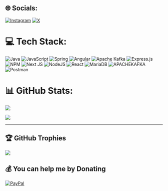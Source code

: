 
## 🌐 Socials:
[![Instagram](https://img.shields.io/badge/Instagram-%23E4405F.svg?logo=Instagram&logoColor=white)](https://instagram.com/cedrickessler7) [![X](https://img.shields.io/badge/X-black.svg?logo=X&logoColor=white)](https://x.com/ceddyie) 

# 💻 Tech Stack:
![Java](https://img.shields.io/badge/java-%23ED8B00.svg?style=for-the-badge&logo=openjdk&logoColor=white) ![JavaScript](https://img.shields.io/badge/javascript-%23323330.svg?style=for-the-badge&logo=javascript&logoColor=%23F7DF1E) ![Spring](https://img.shields.io/badge/spring-%236DB33F.svg?style=for-the-badge&logo=spring&logoColor=white) ![Angular](https://img.shields.io/badge/angular-%23DD0031.svg?style=for-the-badge&logo=angular&logoColor=white) ![Apache Kafka](https://img.shields.io/badge/Apache%20Kafka-000?style=for-the-badge&logo=apachekafka) ![Express.js](https://img.shields.io/badge/express.js-%23404d59.svg?style=for-the-badge&logo=express&logoColor=%2361DAFB) ![NPM](https://img.shields.io/badge/NPM-%23CB3837.svg?style=for-the-badge&logo=npm&logoColor=white) ![Next JS](https://img.shields.io/badge/Next-black?style=for-the-badge&logo=next.js&logoColor=white) ![NodeJS](https://img.shields.io/badge/node.js-6DA55F?style=for-the-badge&logo=node.js&logoColor=white) ![React](https://img.shields.io/badge/react-%2320232a.svg?style=for-the-badge&logo=react&logoColor=%2361DAFB) ![MariaDB](https://img.shields.io/badge/MariaDB-003545?style=for-the-badge&logo=mariadb&logoColor=white) ![APACHEKAFKA](https://img.shields.io/badge/apachekafka-231F20.svg?style=for-the-badge&logo=apachekafka&logoColor=white&color=%23231F20) ![Postman](https://img.shields.io/badge/Postman-FF6C37?style=for-the-badge&logo=postman&logoColor=white)
# 📊 GitHub Stats:
![](https://github-readme-stats.vercel.app/api/top-langs/?username=ceddyie&theme=dark&hide_border=false&include_all_commits=false&count_private=false&layout=compact)<br/>
<!--![](https://github-readme-stats.vercel.app/api?username=ceddyie&theme=dark&hide_border=false&include_all_commits=false&count_private=false)<br/>-->
![](https://github-readme-streak-stats.herokuapp.com/?user=ceddyie&theme=dark&hide_border=false)

---
## 🏆 GitHub Trophies
![](https://github-profile-trophy.vercel.app/?username=ceddyie&theme=radical&no-frame=false&no-bg=true&margin-w=4)

<!--### 🔝 Top Contributed Repo
![](https://github-contributor-stats.vercel.app/api?username=ceddyie&limit=5&theme=dark&combine_all_yearly_contributions=true)


[![](https://visitcount.itsvg.in/api?id=ceddyie&icon=0&color=3)](https://visitcount.itsvg.in)-->

  ## 💰 You can help me by Donating
  [![PayPal](https://img.shields.io/badge/PayPal-00457C?style=for-the-badge&logo=paypal&logoColor=white)](https://paypal.me/cedric.kessler27@gmail.com) 

  
<!-- Proudly created with GPRM ( https://gprm.itsvg.in ) -->
